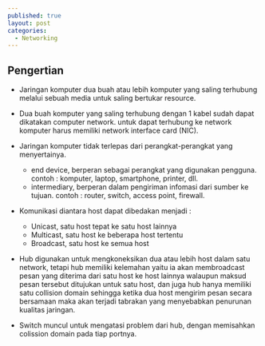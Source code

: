 ```yaml
---
published: true
layout: post
categories:
  - Networking
---
```

## Pengertian

- Jaringan komputer dua buah atau lebih komputer yang saling terhubung melalui sebuah media untuk saling bertukar resource.

- Dua buah komputer yang saling terhubung dengan 1 kabel sudah dapat dikatakan computer network. untuk dapat terhubung ke network komputer harus memiliki network interface card (NIC).

- Jaringan komputer tidak terlepas dari perangkat-perangkat yang menyertainya.
  - end device, berperan sebagai perangkat yang digunakan pengguna. contoh : komputer, laptop, smartphone, printer, dll.
  - intermediary, berperan dalam pengiriman infomasi dari sumber ke tujuan. contoh : router, switch, access point, firewall.

- Komunikasi diantara host dapat dibedakan menjadi :
  - Unicast, satu host tepat ke satu host lainnya
  - Multicast, satu host ke beberapa host tertentu
  - Broadcast, satu host ke semua host 
  
- Hub digunakan untuk mengkoneksikan dua atau lebih host dalam satu network, tetapi hub memiliki kelemahan yaitu ia akan membroadcast pesan yang diterima dari satu host ke host lainnya walaupun maksud pesan tersebut ditujukan untuk satu host, dan juga hub hanya memiliki satu collision domain sehingga ketika dua host mengirim pesan secara bersamaan maka akan terjadi tabrakan yang menyebabkan penurunan kualitas jaringan.

- Switch muncul untuk mengatasi problem dari hub, dengan memisahkan colission domain pada tiap portnya.
